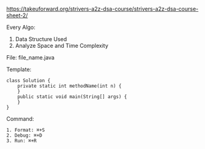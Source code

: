https://takeuforward.org/strivers-a2z-dsa-course/strivers-a2z-dsa-course-sheet-2/

Every Algo:
1. Data Structure Used
2. Analyze Space and Time Complexity

File: file_name.java

Template:
```
class Solution {
    private static int methodName(int n) {
    }
    public static void main(String[] args) {
    }
}
```

Command:
```
1. Format: ⌘+S
2. Debug: ⌘+D
3. Run: ⌘+R
```

